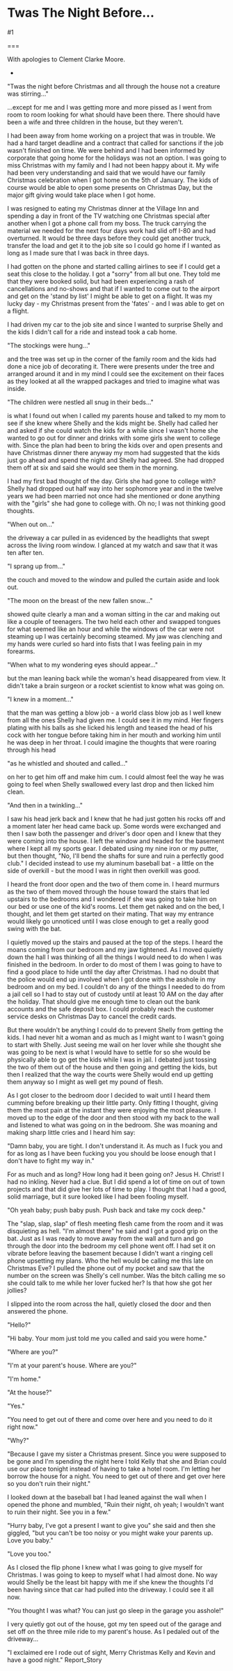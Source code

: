 Twas The Night Before...
========================
#1 

 

 

===

With apologies to Clement Clarke Moore. 

 * 

 "Twas the night before Christmas and all through the house not a creature was stirring..." 

 ...except for me and I was getting more and more pissed as I went from room to room looking for what should have been there. There should have been a wife and three children in the house, but they weren't. 

 I had been away from home working on a project that was in trouble. We had a hard target deadline and a contract that called for sanctions if the job wasn't finished on time. We were behind and I had been informed by corporate that going home for the holidays was not an option. I was going to miss Christmas with my family and I had not been happy about it. My wife had been very understanding and said that we would have our family Christmas celebration when I got home on the 5th of January. The kids of course would be able to open some presents on Christmas Day, but the major gift giving would take place when I got home. 

 I was resigned to eating my Christmas dinner at the Village Inn and spending a day in front of the TV watching one Christmas special after another when I got a phone call from my boss. The truck carrying the material we needed for the next four days work had slid off I-80 and had overturned. It would be three days before they could get another truck, transfer the load and get it to the job site so I could go home if I wanted as long as I made sure that I was back in three days. 

 I had gotten on the phone and started calling airlines to see if I could get a seat this close to the holiday. I got a "sorry" from all but one. They told me that they were booked solid, but had been experiencing a rash of cancellations and no-shows and that if I wanted to come out to the airport and get on the 'stand by list' I might be able to get on a flight. It was my lucky day - my Christmas present from the 'fates' - and I was able to get on a flight. 

 I had driven my car to the job site and since I wanted to surprise Shelly and the kids I didn't call for a ride and instead took a cab home. 

 "The stockings were hung..." 

 and the tree was set up in the corner of the family room and the kids had done a nice job of decorating it. There were presents under the tree and arranged around it and in my mind I could see the excitement on their faces as they looked at all the wrapped packages and tried to imagine what was inside. 

 "The children were nestled all snug in their beds..." 

 is what I found out when I called my parents house and talked to my mom to see if she knew where Shelly and the kids might be. Shelly had called her and asked if she could watch the kids for a while since I wasn't home she wanted to go out for dinner and drinks with some girls she went to college with. Since the plan had been to bring the kids over and open presents and have Christmas dinner there anyway my mom had suggested that the kids just go ahead and spend the night and Shelly had agreed. She had dropped them off at six and said she would see them in the morning. 

 I had my first bad thought of the day. Girls she had gone to college with? Shelly had dropped out half way into her sophomore year and in the twelve years we had been married not once had she mentioned or done anything with the "girls" she had gone to college with. Oh no; I was not thinking good thoughts. 

 "When out on..." 

 the driveway a car pulled in as evidenced by the headlights that swept across the living room window. I glanced at my watch and saw that it was ten after ten. 

 "I sprang up from..." 

 the couch and moved to the window and pulled the curtain aside and look out. 

 "The moon on the breast of the new fallen snow..." 

 showed quite clearly a man and a woman sitting in the car and making out like a couple of teenagers. The two held each other and swapped tongues for what seemed like an hour and while the windows of the car were not steaming up I was certainly becoming steamed. My jaw was clenching and my hands were curled so hard into fists that I was feeling pain in my forearms. 

 "When what to my wondering eyes should appear..." 

 but the man leaning back while the woman's head disappeared from view. It didn't take a brain surgeon or a rocket scientist to know what was going on. 

 "I knew in a moment..." 

 that the man was getting a blow job - a world class blow job as I well knew from all the ones Shelly had given me. I could see it in my mind. Her fingers plating with his balls as she licked his length and teased the head of his cock with her tongue before taking him in her mouth and working him until he was deep in her throat. I could imagine the thoughts that were roaring through his head 

 "as he whistled and shouted and called..." 

 on her to get him off and make him cum. I could almost feel the way he was going to feel when Shelly swallowed every last drop and then licked him clean. 

 "And then in a twinkling..." 

 I saw his head jerk back and I knew that he had just gotten his rocks off and a moment later her head came back up. Some words were exchanged and then I saw both the passenger and driver's door open and I knew that they were coming into the house. I left the window and headed for the basement where I kept all my sports gear. I debated using my nine iron or my putter, but then thought, "No, I'll bend the shafts for sure and ruin a perfectly good club." I decided instead to use my aluminum baseball bat - a little on the side of overkill - but the mood I was in right then overkill was good. 

 I heard the front door open and the two of them come in. I heard murmurs as the two of them moved through the house toward the stairs that led upstairs to the bedrooms and I wondered if she was going to take him on our bed or use one of the kid's rooms. Let them get naked and on the bed, I thought, and let them get started on their mating. That way my entrance would likely go unnoticed until I was close enough to get a really good swing with the bat. 

 I quietly moved up the stairs and paused at the top of the steps. I heard the moans coming from our bedroom and my jaw tightened. As I moved quietly down the hall I was thinking of all the things I would need to do when I was finished in the bedroom. In order to do most of them I was going to have to find a good place to hide until the day after Christmas. I had no doubt that the police would end up involved when I got done with the asshole in my bedroom and on my bed. I couldn't do any of the things I needed to do from a jail cell so I had to stay out of custody until at least 10 AM on the day after the holiday. That should give me enough time to clean out the bank accounts and the safe deposit box. I could probably reach the customer service desks on Christmas Day to cancel the credit cards. 

 But there wouldn't be anything I could do to prevent Shelly from getting the kids. I had never hit a woman and as much as I might want to I wasn't going to start with Shelly. Just seeing me wail on her lover while she thought she was going to be next is what I would have to settle for so she would be physically able to go get the kids while I was in jail. I debated just tossing the two of them out of the house and then going and getting the kids, but then I realized that the way the courts were Shelly would end up getting them anyway so I might as well get my pound of flesh. 

 As I got closer to the bedroom door I decided to wait until I heard them cumming before breaking up their little party. Only fitting I thought, giving them the most pain at the instant they were enjoying the most pleasure. I moved up to the edge of the door and then stood with my back to the wall and listened to what was going on in the bedroom. She was moaning and making sharp little cries and I heard him say: 

 "Damn baby, you are tight. I don't understand it. As much as I fuck you and for as long as I have been fucking you you should be loose enough that I don't have to fight my way in." 

 For as much and as long? How long had it been going on? Jesus H. Christ! I had no inkling. Never had a clue. But I did spend a lot of time on out of town projects and that did give her lots of time to play. I thought that I had a good, solid marriage, but it sure looked like I had been fooling myself. 

 "Oh yeah baby; push baby push. Push back and take my cock deep." 

 The "slap, slap, slap" of flesh meeting flesh came from the room and it was disquieting as hell. "I'm almost there" he said and I got a good grip on the bat. Just as I was ready to move away from the wall and turn and go through the door into the bedroom my cell phone went off. I had set it on vibrate before leaving the basement because I didn't want a ringing cell phone upsetting my plans. Who the hell would be calling me this late on Christmas Eve? I pulled the phone out of my pocket and saw that the number on the screen was Shelly's cell number. Was the bitch calling me so she could talk to me while her lover fucked her? Is that how she got her jollies? 

 I slipped into the room across the hall, quietly closed the door and then answered the phone. 

 "Hello?" 

 "Hi baby. Your mom just told me you called and said you were home." 

 "Where are you?" 

 "I'm at your parent's house. Where are you?" 

 "I'm home." 

 "At the house?" 

 "Yes." 

 "You need to get out of there and come over here and you need to do it right now." 

 "Why?" 

 "Because I gave my sister a Christmas present. Since you were supposed to be gone and I'm spending the night here I told Kelly that she and Brian could use our place tonight instead of having to take a hotel room. I'm letting her borrow the house for a night. You need to get out of there and get over here so you don't ruin their night." 

 I looked down at the baseball bat I had leaned against the wall when I opened the phone and mumbled, "Ruin their night, oh yeah; I wouldn't want to ruin their night. See you in a few." 

 "Hurry baby, I've got a present I want to give you" she said and then she giggled, "but you can't be too noisy or you might wake your parents up. Love you baby." 

 "Love you too." 

 As I closed the flip phone I knew what I was going to give myself for Christmas. I was going to keep to myself what I had almost done. No way would Shelly be the least bit happy with me if she knew the thoughts I'd been having since that car had pulled into the driveway. I could see it all now. 

 "You thought I was what? You can just go sleep in the garage you asshole!" 

 I very quietly got out of the house, got my ten speed out of the garage and set off on the three mile ride to my parent's house. As I pedaled out of the driveway... 

 "I exclaimed ere I rode out of sight, Merry Christmas Kelly and Kevin and have a good night." Report_Story 
